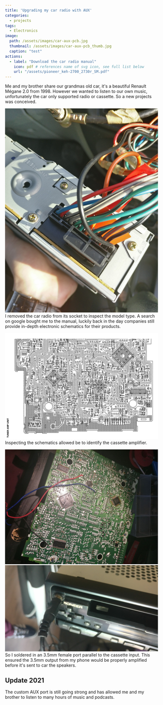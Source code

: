 ```yaml
---
title: 'Upgrading my car radio with AUX'
categories:
  - projects
tags:
  - Electronics
image: 
  path: /assets/images/car-aux-pcb.jpg
  thumbnail: /assets/images/car-aux-pcb_thumb.jpg
  caption: "test"
actions:
  - label: "Download the car radio manual"
    icon: pdf # references name of svg icon, see full list below
    url: "/assets/pioneer_keh-2700_2730r_SM.pdf"
---
```



Me and my brother share our grandmas old car, it's a beautiful Renault Mégane 2.0 from 1998. However we wanted to listen to our own music, unfortunately the car only supported radio or cassette. So a new projects was conceived.


![](/assets/images/car-aux-wires.jpg)
I removed the car radio from its socket to inspect the model type. A search on google bought me to the manual, luckily back in the day companies still provide in-depth electronic schematics for their products.


![](/assets/images/car-aux-diagram-min.png)
Inspecting the schematics allowed be to identify the cassette amplifier.


![](/assets/images/car-aux-pcb.jpg)
![](/assets/images/car-aux-jack.jpeg)
So I soldered in an 3.5mm female port parallel to the cassette input.
This ensured the 3.5mm output from my phone would be properly amplified before it's sent to car the speakers.

## Update 2021
The custom AUX port is still going strong and has allowed me and my brother to listen to many hours of music and podcasts.